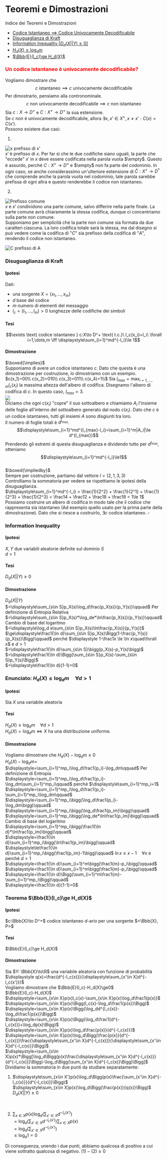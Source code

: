 # Teoremi e Dimostrazioni


Indice dei Teoremi e Dimostrazioni
- [Codice Istantaneo $\implies$ Codice Univocamente Decodificabile]()
- [Disuguaglianza di Kraft]()
- [Information Inequality $[D_d(X||Y)\ge0]$]()
- [$H_d(X)\le\log_dm$]()
- [$\Bbb{E}(l_c)\ge H_d(X)$]()

### <font color=red>Un codice istantaneo è univocamente decodificabile?</font>
Vogliamo dimostrare che
$$c \text{ istantaneo}\implies c \text{ univocamente decodificabile}$$
Per dimostrarlo, pensiamo alla contronominale.
$$c \text{ non univocamente decodificabile}\implies c \text{ non istantaneo}$$
Sia $c: X\to D^+$ e $C:X^+\to D^+$ la sua estensione.<br>
Se $c$ non è univocamente decodificabile, allora $\exists x, x'\in X^+, x\ne x':C(x)=C(x')$.<br>
Possono esistere due casi:<br>

1. 
![x prefisso di x'](/img/ISTtoUD/caso1.jpeg)<br>
$x'$ è prefisso di $x$. Per far sì che le due codifiche siano uguali, la parte che "eccede" $x'$ in $x$ deve essere codificata nella parola vuota $\empty$. Questo è assurdo, perché $C:X^+\to D^+$ e $\empty$ non fa parte del codominio. In ogni caso, se anche considerassimo un'ulteriore estensione di $\hat C:X^+\to D^*$ che comprende anche la parola vuota nel codominio, tale parola sarebbe prefissa di ogni altra e questo renderebbe il codice non istantaneo.

2. 
![Prefisso comune](/img/ISTtoUD/caso2.jpeg)<br>
$x$ e $x'$ condividono una parte comune, salvo differire nella parte finale. La parte comune avrà chiaramente la stessa codifica, dunque ci concentriamo sulla parte non comune.<br>
Supponiamo per semplicità che la parte non comune sia formata da due caratteri ciascuna. La loro codifica totale sarà la stessa, ma dal disegno si può vedere come la codifica di "$C$" sia prefisso della codifica di "$A$", rendendo il codice non istantaneo.

![C prefisso di A](/img/ISTtoUD/codifica.jpeg)

### Disuguaglianza di Kraft
#### Ipotesi
Dati: 
- una sorgente $X=\{x_1,\dots,x_m\}$
- $d$ base del codice
- $m$ numero di elementi del messaggio
- $l_c = (l_1,\dots,l_m) > 0$ lunghezze delle codifiche dei simboli

#### Tesi
$$\exists \text{ codice istantaneo } c:X\to D^+ \text{ t.c.}\ l_c(x_i)=l_i\ \forall i=1,\dots,m
\iff \displaystyle\sum_{i=1}^md^{-l_i}\le 1$$

#### Dimostrazione
$\boxed{\implies}$<br>
Supponiamo di avere un codice istantaneo $c$. Dato che questa è una dimostrazione per costruzione, lo dimostriamo con un esempio.<br>
$c(x_1)=00\\
c(x_2)=010\\
c(x_3)=011\\
c(x_4)=1\\$
Sia $l_{max}=\displaystyle\max_{i=1,\dots,m}l_c(x_i)$ la massima altezza dell'albero di codifica. Disegnamo l'albero di codifica di $c$. In questo caso, $l_{max} = 3$.<br>
![](/img/kraft/kraft1.png)<br>
DIciamo che ogni $c(x_i)$ "copre" il suo sottoalbero e chiamiamo $A_i$ l'insieme delle foglie all'interno del sottoalbero generato dal nodo $c(x_i)$. Dato che $c$ è un codice istantaneo, tutti gli insiemi $A$ sono disgiunti tra loro.<br>
Il numero di foglie totali è $d^{l_{max}}$.<br>
$$\displaystyle\sum_{i=1}^md^{l_{max}-l_i}=\sum_{i=1}^m|A_i|\le d^{l_{max}}$$
Prendendo gli estremi di questa disuguaglianza e dividendo tutto per $d^{l_{max}}$, otteniamo $$\displaystyle\sum_{i=1}^md^{-l_i}\le1$$
<br>
$\boxed{\impliedby}$<br>
Sempre per costruzione, partiamo dal vettore $l = (2, 1, 3, 3)$<br>
Controlliamo la sommatoria per vedere se rispettiamo le ipotesi della disuguaglianza. <br>
$\displaystyle\sum_{i=1}^md^{-l_i} = \frac{1}{2^2} + \frac{1}{2^1} + \frac{1}{2^3} + \frac{1}{2^3} = \frac14 + \frac12 + \frac18 + \frac18 = 1\le 1$<br>
Possiamo costruire un albero di codifica in modo tale che il codice che rappresenta sia istantaneo (Ad esempio quello usato per la prima parte della dimostrazione). Dato che si riesce a costruirlo, $\exists c$ codice istantaneo. $\square$

### Information Inequality
#### Ipotesi
$X, Y$ due variabili aleatorie definite sul dominio $S$<br>
$d>1$
#### Tesi
$D_d(X||Y)\ge0$
#### Dimostrazione
$D_d(X||Y)$<br>
$=\displaystyle\sum_{s\in S}p_X(s)\log_d\frac{p_X(s)}{p_Y(s)}\qquad$ Per definizione di Entropia Relativa<br>
$=\displaystyle\sum_{s\in S}p_X(s)*\log_de*\ln\frac{p_X(s)}{p_Y(s)}\qquad$ Cambio di base del logaritmo<br>
$=\displaystyle\log_d e\sum_{s\in S}p_X(s)\ln\frac{p_X(s)}{p_Y(s)}$<br>
$\ge\displaystyle\frac1{\ln d}\sum_{s\in S}p_X(s)\Bigg(1-\frac{p_Y(s)}{p_X(s)}\Bigg)\qquad$ perché $\displaystyle 1-\frac1x \le \ln x\quad\forall x$ e $d>1$<br>
$=\displaystyle\frac1{\ln d}\sum_{s\in S}\bigg(p_X(s)-p_Y(s)\bigg)$<br>
$=\displaystyle\frac1{\ln d}\Bigg(\sum_{s\in S}p_X(s)-\sum_{s\in S}p_Y(s)\Bigg)$<br>
$=\displaystyle\frac1{\ln d}(1-1)=0$<br>

### Enunciato: $H_d(X)\le\log_dm\quad\forall d>1$
#### Ipotesi
Sia $X$ una variabile aleatoria<br>
#### Tesi
$H_d(X)\le\log_dm\quad\forall d>1$<br>
$H_d(X)=\log_dm\iff X$ ha una distribuzione uniforme.
#### Dimostrazione
Vogliamo dimostrare che $H_d(X)-\log_dm\le0$<br>
$H_d(X)-\log_dm=$<br>
$\displaystyle=\sum_{i=1}^mp_i\log_d\frac1{p_i}-\log_dm\qquad$ Per definizione di Entropia<br>
$\displaystyle=\sum_{i=1}^mp_i\log_d\frac1{p_i}-\log_dm\sum_{i=1}^mp_i\qquad$ perché $\displaystyle\sum_{i=1}^mp_i=1$<br>
$\displaystyle=\sum_{i=1}^mp_i\log_d\frac1{p_i}-\sum_{i=1}^mp_i\log_dm\qquad$<br>
$\displaystyle=\sum_{i=1}^mp_i\bigg(\log_d\frac1{p_i}-\log_dm\bigg)\qquad$<br>
$\displaystyle=\sum_{i=1}^mp_i\bigg(\log_d\frac1{p_im}\bigg)\qquad$<br>
$\displaystyle=\sum_{i=1}^mp_i\bigg(\log_de*\ln\frac1{p_im}\bigg)\qquad$ Cambio di base del logaritmo<br>
$\displaystyle=\sum_{i=1}^mp_i\bigg(\frac1{\ln d}*\ln\frac1{p_im}\bigg)\qquad$<br>
$\displaystyle=\frac1{\ln d}\sum_{i=1}^mp_i\bigg(\ln\frac1{p_im}\bigg)\qquad$<br>
$\displaystyle\le\frac1{\ln d}\sum_{i=1}^mp_i\bigg(\frac1{p_im}-1\bigg)\qquad$ $\ln x\le x-1\quad\forall x$ e perché $d>1$<br>
$\displaystyle=\frac1{\ln d}\sum_{i=1}^m\bigg(\frac1{m}-p_i\bigg)\qquad$<br>
$\displaystyle=\frac1{\ln d}\sum_{i=1}^m\bigg(\frac1{m}-p_i\bigg)\qquad$<br>
$\displaystyle=\frac1{\ln d}\Bigg(\sum_{i=1}^m\frac1{m}-\sum_{i=1}^mp_i\Bigg)\qquad$<br>
$\displaystyle=\frac1{\ln d}(1-1)=0$

### Teorema $\Bbb{E}(l_c)\ge H_d(X)$
#### Ipotesi
$c:\Bbb{X}\to D^+$ codice istantaneo $d$-ario per una sorgente $<\Bbb{X}, P>$
#### Tesi
$\Bbb{E}(l_c)\ge H_d(X)$
#### Dimostrazione
Sia $Y: \Bbb{X}\to\R$ una variabile aleatoria con funzione di probabilità $\displaystyle q(x)=\frac{d^{-l_c(x)}}{\displaystyle\sum_{x'\in X}d^{-l_c(x')}}$<br>
Vogliamo dimostrare che $\Bbb{E}(l_c)-H_d(X)\ge0$<br>
$\Bbb{E}(l_c)-H_d(X)$<br>
$\displaystyle=\sum_{x\in X}p(x)l_c(x)-\sum_{x\in X}p(x)\log_d\frac1{p(x)}$<br>
$\displaystyle=\sum_{x\in X}p(x)\Bigg(l_c(x)-\log_d\frac1{p(x)}\Bigg)$<br>
$\displaystyle=\sum_{x\in X}p(x)\Bigg(\log_dd^{l_c(x)}-\log_d\frac1{p(x)}\Bigg)$<br>
$\displaystyle=\sum_{x\in X}p(x)\Bigg(\log_d\frac1{d^{-l_c(x)}}+\log_dp(x)\Bigg)$<br>
$\displaystyle=\sum_{x\in X}p(x)\log_d\frac{p(x)}{d^{-l_c(x)}}$<br>
$\displaystyle=\sum_{x\in X}p(x)\log_d\Bigg(\frac{p(x)}{d^{-l_c(x)}}\frac{\displaystyle\sum_{x'\in X}d^{-l_c(x)}}{\displaystyle\sum_{x'\in X}d^{-l_c(x)}}\Bigg)$<br>
$\displaystyle=\sum_{x\in X}p(x)*\Bigg[\log_d\Bigg(p(x)\frac{\displaystyle\sum_{x'\in X}d^{-l_c(x)}}{d^{-l_c(x)}}\Bigg)-\log_d\Bigg(\sum_{x'\in X}d^{-l_c(x)}\Bigg)\Bigg]$<br>
Dividiamo la sommatoria in due punti da studiare separatamente:<br>
1. $\displaystyle\sum_{x\in X'}p(x)\log_d\Bigg(p(x)\frac{\sum_{x'\in X}d^{-l_c(x)}}{d^{-l_c(x)}}\Bigg)$<br>
$\displaystyle\sum_{x\in X}p(x)\log_d\Bigg(\frac{p(x)}{q(x)}\Bigg)$<br>
$D_d(X||Y)\ge0$<br>
<br>

2. $\displaystyle\sum_{x\in X}p(x)\log_d\bigg(\sum_{x'\in X}d^{-l_c(x')}\bigg)$<br>
$\displaystyle=\log_d\bigg(\sum_{x'\in X}d^{-l_c(x')}\bigg)\sum_{x\in X}p(x)$<br>
$\displaystyle=\log_d\bigg(\sum_{x'\in X}d^{-l_c(x')}\bigg)$<br>
$\displaystyle\le\log_d1=0$

Di conseguenza, unendo i due punti, abbiamo qualcosa di positivo a cui viene sottratto qualcosa di negativo. $(1)-(2)\ge0$